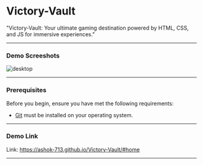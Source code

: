 # Victory-Vault
"Victory-Vault: Your ultimate gaming destination powered by HTML, CSS, and JS for immersive experiences."
_______________________________________________________________________________________________________________________________________________________________________________________________________________________
### Demo Screeshots

![desktop](https://github.com/Ashok-713/Victory-Vault/assets/102814093/50f0117d-06d8-4407-ac31-303fbc6fa855)

_______________________________________________________________________________________________________________________________________________________________________________________________________________________
### Prerequisites

Before you begin, ensure you have met the following requirements:

* [Git](https://git-scm.com/downloads "Download Git") must be installed on your operating system.
_______________________________________________________________________________________________________________________________________________________________________________________________________________________
### Demo Link

Link: https://ashok-713.github.io/Victory-Vault/#home
_______________________________________________________________________________________________________________________________________________________________________________________________________________________

